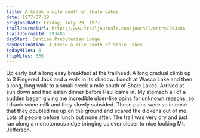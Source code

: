 ```yaml
---
title: A Creek a mile south of Shale Lakes
date: 1977-07-29
originalDate: Friday, July 29, 1977
trailJournalUrl: https://www.trailjournals.com/journal/entry/293486
trailJournalId: 293486
dayStart: Santiam Prebyterian Lodge
dayDestination: A Creek a mile south of Shale Lakes
todayMiles: 0
tripMiles: 635
---
```

Up early but a long easy breakfast at the trailhead. A long gradual climb up to 3 Fingered Jack and a walk in its shadow. Lunch at Wasco Lake and then a long, long walk to a small creek a mile south of Shale Lakes. Arrived at sun down and had eaten dinner before Paul came in. My stomach all of a sudden began giving me incredible ulcer-like pains for unknown reasons, so I drank some milk and they slowly subsided. These pains were so intense that they doubled me up on the ground and scared the dickens out of me. Lots of people before lunch but none after. The trail was very dry and just ran along a monotonous ridge bringing us ever closer to nice looking Mt. Jefferson.
